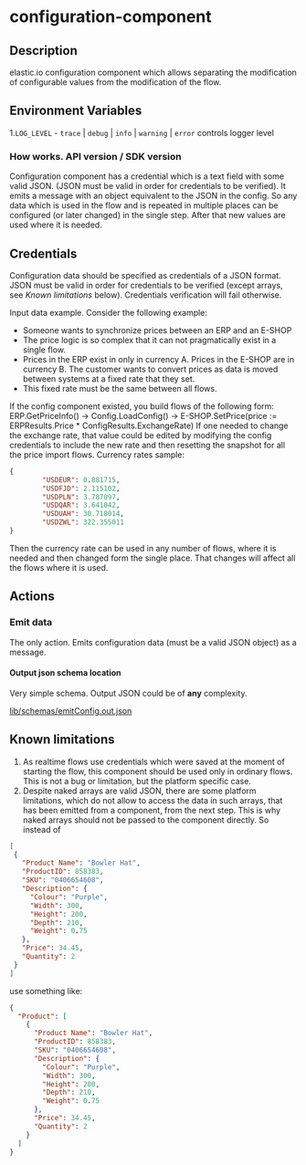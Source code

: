 # configuration-component
 
## Description
elastic.io configuration component which allows separating the modification of configurable values from the modification of the flow.

## Environment Variables
1.`LOG_LEVEL` - `trace` | `debug` | `info` | `warning` | `error` controls logger level


### How works.  API version / SDK version
Configuration component has a credential which is a text field with some valid JSON.  (JSON must be valid in order for credentials to be verified).
It emits a message with an object equivalent to the JSON in the config. So any data which is used in the flow and is repeated in multiple places can be configured (or later changed) in the single step. After that new values are used where it is needed.

## Credentials
Configuration data should be specified as credentials of a JSON format.
JSON must be valid in order for credentials to be verified (except arrays, see *Known limitations* below). Credentials verification will fail otherwise.

Input data example. Consider the following example:

* Someone wants to synchronize prices between an ERP and an E-SHOP
* The price logic is so complex that it can not pragmatically exist in a single flow.
* Prices in the ERP exist in only in currency A.  Prices in the E-SHOP are in currency B.  The customer wants to convert prices as data is moved between systems at a fixed rate that they set.
* This fixed rate must be the same between all flows.

If the config component existed, you build flows of the following form:
ERP.GetPriceInfo() -> Config.LoadConfig() -> E-SHOP.SetPrice(price := ERPResults.Price * ConfigResults.ExchangeRate)
If one needed to change the exchange rate, that value could be edited by modifying the config credentials to include the new rate and then resetting the snapshot for all the price import flows. 
Currency rates sample:
```json
{
        "USDEUR": 0.881715,
        "USDFJD": 2.115102,
        "USDPLN": 3.787097,
        "USDQAR": 3.641042,
        "USDUAH": 30.718014,
        "USDZWL": 322.355011
}
```
Then the currency rate can be used in any number of flows, where it is needed and then changed form the single place. That changes will affect all the flows where it is used. 
## Actions
### Emit data
The only action. Emits configuration data (must be a valid JSON object) as a message.
#### Output json schema location
Very simple schema. Output JSON could be of **any** complexity.

[lib/schemas/emitConfig.out.json](lib/schemas/emitConfig.out.json)

## Known limitations
1. As realtime flows use credentials which were saved at the moment of starting the flow, this component should be used only in ordinary flows. This is not a bug or limitation, but the platform specific case.
2. Despite naked arrays are valid JSON, there are some platform limitations, which do not allow to access the data in such arrays, that has been emitted from a component, from the next step. This is why naked arrays should not be passed to the component directly.
So instead of 
 ```json
[
  {
    "Product Name": "Bowler Hat",
    "ProductID": 858383,
    "SKU": "0406654608",
    "Description": {
      "Colour": "Purple",
      "Width": 300,
      "Height": 200,
      "Depth": 210,
      "Weight": 0.75
    },
    "Price": 34.45,
    "Quantity": 2
  }
]
```
use something like:
```json
{
  "Product": [
    {
      "Product Name": "Bowler Hat",
      "ProductID": 858383,
      "SKU": "0406654608",
      "Description": {
        "Colour": "Purple",
        "Width": 300,
        "Height": 200,
        "Depth": 210,
        "Weight": 0.75
      },
      "Price": 34.45,
      "Quantity": 2
    }
  ]
}
```

